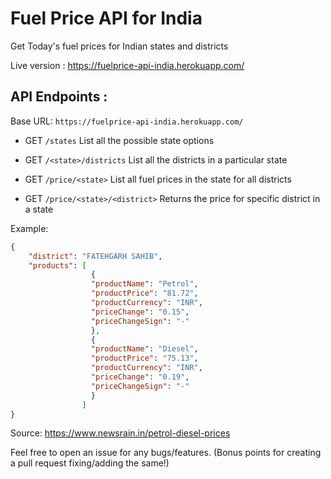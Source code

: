 # Fuel Price API for India
Get Today's fuel prices for Indian states and districts

Live version : https://fuelprice-api-india.herokuapp.com/

## API Endpoints :

Base URL: ```https://fuelprice-api-india.herokuapp.com/```
* GET ```/states```
List all the possible state options

* GET ```/<state>/districts```
List all the districts in a particular state

* GET ```/price/<state>```
List all fuel prices in the state for all districts

* GET ```/price/<state>/<district>```
Returns the price for specific district in a state

Example:

```json
{
    "district": "FATEHGARH SAHIB",
    "products": [
                  {
                  "productName": "Petrol",
                  "productPrice": "81.72",
                  "productCurrency": "INR",
                  "priceChange": "0.15",
                  "priceChangeSign": "-"
                  },
                  {
                  "productName": "Diesel",
                  "productPrice": "75.13",
                  "productCurrency": "INR",
                  "priceChange": "0.19",
                  "priceChangeSign": "-"
                  }
                ]
}
```
Source: https://www.newsrain.in/petrol-diesel-prices

Feel free to open an issue for any bugs/features. (Bonus points for creating a pull request fixing/adding the same!)

